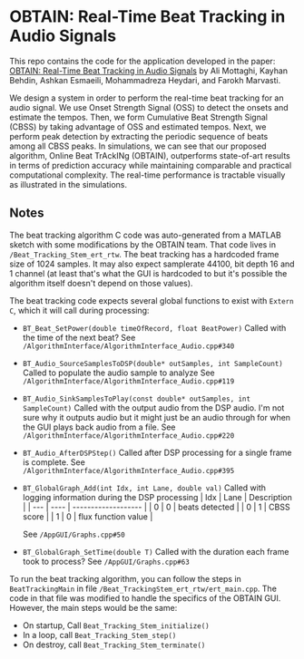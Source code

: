 # OBTAIN: Real-Time Beat Tracking in Audio Signals
This repo contains the code for the application developed in the paper: 
[OBTAIN: Real-Time Beat Tracking in Audio Signals](http://www.ijsps.com/uploadfile/2017/1220/20171220034151817.pdf)
by Ali Mottaghi, Kayhan Behdin, Ashkan Esmaeili, Mohammadreza Heydari, and Farokh
Marvasti.


We design a system in order to perform the real-time beat tracking for an audio
signal. We use Onset Strength Signal (OSS) to detect the onsets and estimate the
tempos. Then, we form Cumulative Beat Strength Signal (CBSS) by taking advantage
of OSS and estimated tempos. Next, we perform peak detection by extracting the
periodic sequence of beats among all CBSS peaks. In simulations, we can see that
our proposed algorithm, Online Beat TrAckINg (OBTAIN), outperforms state-of-art
results in terms of prediction accuracy while maintaining comparable and
practical computational complexity. The real-time performance is tractable
visually as illustrated in the simulations. 

## Notes

The beat tracking algorithm C code was auto-generated from a MATLAB sketch with
some modifications by the OBTAIN team. That code lives in
`/Beat_Tracking_Stem_ert_rtw`. The beat tracking has a hardcoded frame size of
1024 samples. It may also expect samplerate 44100, bit depth 16 and 1 channel
(at least that's what the GUI is hardcoded to but it's possible the algorithm
itself doesn't depend on those values).

The beat tracking code expects several global functions to exist with `Extern C`,
which it will call during processing:

- `BT_Beat_SetPower(double timeOfRecord, float BeatPower)`
  Called with the time of the next beat?
  See `/AlgorithmInterface/AlgorithmInterface_Audio.cpp#340`
- `BT_Audio_SourceSamplesToDSP(double* outSamples, int SampleCount)`
  Called to populate the audio sample to analyze
  See `/AlgorithmInterface/AlgorithmInterface_Audio.cpp#119`
- `BT_Audio_SinkSamplesToPlay(const double* outSamples, int SampleCount)`
  Called with the output audio from the DSP audio. I'm not sure why it outputs
  audio but it might just be an audio through for when the GUI plays back audio
  from a file.
  See `/AlgorithmInterface/AlgorithmInterface_Audio.cpp#220`
- `BT_Audio_AfterDSPStep()`
  Called after DSP processing for a single frame is complete.
  See `/AlgorithmInterface/AlgorithmInterface_Audio.cpp#395`
- `BT_GlobalGraph_Add(int Idx, int Lane, double val)`
  Called with logging information during the DSP processing
    | Idx | Lane | Description         |
    | --- | ---- | ------------------- |
    | 0   | 0    | beats detected      |
    | 0   | 1    | CBSS score          |
    | 1   | 0    | flux function value |

  See `/AppGUI/Graphs.cpp#50`
- `BT_GlobalGraph_SetTime(double T)`
  Called with the duration each frame took to process?
  See `/AppGUI/Graphs.cpp#63`

To run the beat tracking algorithm, you can follow the steps in
`BeatTrackingMain` in file `/Beat_TrackingStem_ert_rtw/ert_main.cpp`. The code
in that file was modified to handle the specifics of the OBTAIN GUI. However,
the main steps would be the same:

- On startup, Call `Beat_Tracking_Stem_initialize()`
- In a loop, call `Beat_Tracking_Stem_step()`
- On destroy, call `Beat_Tracking_Stem_terminate()`

